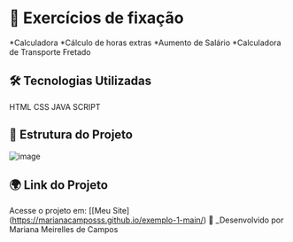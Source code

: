 
# 📝 Exercícios de fixação

*Calculadora
*Cálculo de horas extras
*Aumento de Salário
*Calculadora de Transporte Fretado

## 🛠️ Tecnologias Utilizadas

HTML
CSS
JAVA SCRIPT

## 📂 Estrutura do Projeto

![image](https://github.com/user-attachments/assets/7ad1bcd3-f206-4721-94e1-ad28c2e2282d)


## 🌍 Link do Projeto

Acesse o projeto em: [[Meu Site] (https://marianacamposss.github.io/exemplo-1-main/)
📌 _Desenvolvido por Mariana Meirelles de Campos
